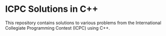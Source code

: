 # ICPC Solutions in C++

This repository contains solutions to various problems from the International Collegiate Programming Contest (ICPC) using C++.

